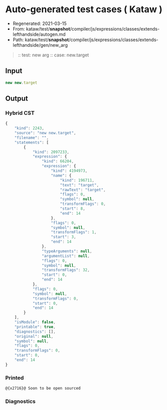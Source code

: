 # Auto-generated test cases ( Kataw )
- Regenerated: 2021-03-15
- From: kataw/test/__snapshot__/compiler/js/expressions/classes/extends-lefthandside/autogen.md
- Path: kataw/test/__snapshot__/compiler/js/expressions/classes/extends-lefthandside/gen/new_arg
> :: test: new arg
> :: case: new.target
## Input

`````js
new new.target
`````

## Output

### Hybrid CST

```javascript
{
    "kind": 2243,
    "source": "new new.target",
    "filename": "",
    "statements": [
        {
            "kind": 2097233,
            "expression": {
                "kind": 66204,
                "expression": {
                    "kind": 4194973,
                    "name": {
                        "kind": 196711,
                        "text": "target",
                        "rawText": "target",
                        "flags": 0,
                        "symbol": null,
                        "transformFlags": 0,
                        "start": 8,
                        "end": 14
                    },
                    "flags": 0,
                    "symbol": null,
                    "transformFlags": 1,
                    "start": 3,
                    "end": 14
                },
                "typeArguments": null,
                "argumentList": null,
                "flags": 0,
                "symbol": null,
                "transformFlags": 32,
                "start": 0,
                "end": 14
            },
            "flags": 0,
            "symbol": null,
            "transformFlags": 0,
            "start": 0,
            "end": 14
        }
    ],
    "isModule": false,
    "printable": true,
    "diagnostics": [],
    "original": null,
    "symbol": null,
    "flags": 0,
    "transformFlags": 0,
    "start": 0,
    "end": 14
}
```

### Printed

```javascript
@{x2716}@ Soon to be open sourced
```

### Diagnostics

```javascript

```

